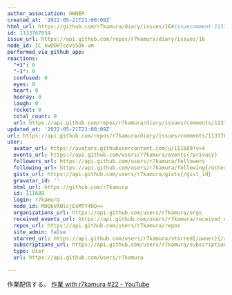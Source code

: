 ```yaml
---
author_association: OWNER
created_at: '2022-05-21T21:00:09Z'
html_url: https://github.com/r7kamura/diary/issues/16#issuecomment-1133767654
id: 1133767654
issue_url: https://api.github.com/repos/r7kamura/diary/issues/16
node_id: IC_kwDOHTcevs5Dk-vm
performed_via_github_app: 
reactions:
  "+1": 0
  "-1": 0
  confused: 0
  eyes: 0
  heart: 0
  hooray: 0
  laugh: 0
  rocket: 0
  total_count: 0
  url: https://api.github.com/repos/r7kamura/diary/issues/comments/1133767654/reactions
updated_at: '2022-05-21T21:00:09Z'
url: https://api.github.com/repos/r7kamura/diary/issues/comments/1133767654
user:
  avatar_url: https://avatars.githubusercontent.com/u/111689?v=4
  events_url: https://api.github.com/users/r7kamura/events{/privacy}
  followers_url: https://api.github.com/users/r7kamura/followers
  following_url: https://api.github.com/users/r7kamura/following{/other_user}
  gists_url: https://api.github.com/users/r7kamura/gists{/gist_id}
  gravatar_id: ''
  html_url: https://github.com/r7kamura
  id: 111689
  login: r7kamura
  node_id: MDQ6VXNlcjExMTY4OQ==
  organizations_url: https://api.github.com/users/r7kamura/orgs
  received_events_url: https://api.github.com/users/r7kamura/received_events
  repos_url: https://api.github.com/users/r7kamura/repos
  site_admin: false
  starred_url: https://api.github.com/users/r7kamura/starred{/owner}{/repo}
  subscriptions_url: https://api.github.com/users/r7kamura/subscriptions
  type: User
  url: https://api.github.com/users/r7kamura

---
```

作業配信する。
[作業 with r7kamura #22 - YouTube](https://www.youtube.com/watch?v=27CmW1_rzAk&ab_channel=r7kamura)